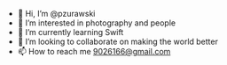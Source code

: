 - 👋 Hi, I’m @pzurawski
- 👀 I’m interested in photography and people
- 🌱 I’m currently learning Swift
- 💞️ I’m looking to collaborate on making the world better
- 📫 How to reach me 9026166@gmail.com

<!---
pzurawski/pzurawski is a ✨ special ✨ repository because its `README.md` (this file) appears on your GitHub profile.
You can click the Preview link to take a look at your changes.
--->

